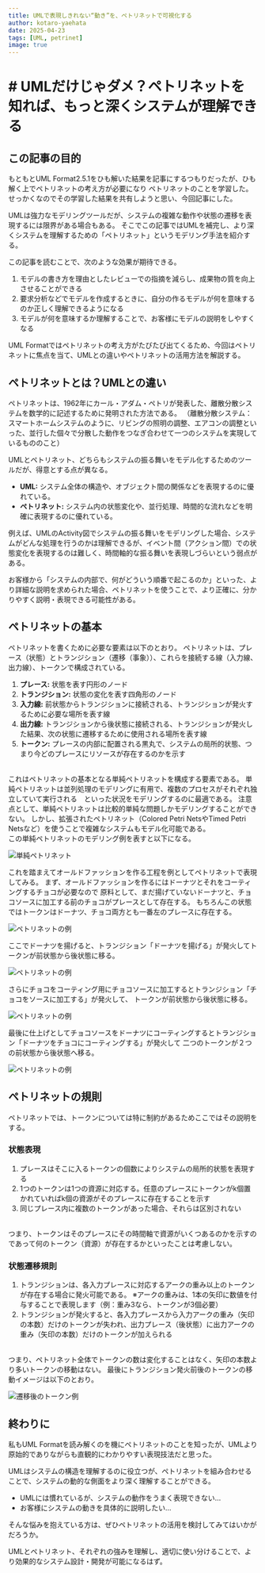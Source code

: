 ```yaml
---
title: UMLで表現しきれない“動き”を、ペトリネットで可視化する
author: kotaro-yaehata
date: 2025-04-23
tags: [UML, petrinet]
image: true
---
```

 
 # # UMLだけじゃダメ？ペトリネットを知れば、もっと深くシステムが理解できる

 ## この記事の目的
 もともとUML Format2.5.1をひも解いた結果を記事にするつもりだったが、ひも解く上でペトリネットの考え方が必要になり
 ペトリネットのことを学習した。せっかくなのでその学習した結果を共有しようと思い、今回記事にした。

 UMLは強力なモデリングツールだが、システムの複雑な動作や状態の遷移を表現するには限界がある場合もある。
 そこでこの記事ではUMLを補完し、より深くシステムを理解するための「ペトリネット」というモデリング手法を紹介する。
 
 この記事を読むことで、次のような効果が期待できる。

1.  モデルの書き方を理由としたレビューでの指摘を減らし、成果物の質を向上させることができる
2.  要求分析などでモデルを作成するときに、自分の作るモデルが何を意味するのか正しく理解できるようになる
3.  モデルが何を意味するか理解することで、お客様にモデルの説明をしやすくなる

UML Formatではペトリネットの考え方がたびたび出てくるため、今回はペトリネットに焦点を当て、UMLとの違いやペトリネットの活用方法を解説する。

## ペトリネットとは？UMLとの違い
ペトリネットは、1962年にカール・アダム・ペトリが発表した、離散分散システムを数学的に記述するために発明された方法である。
（離散分散システム：スマートホームシステムのように、リビングの照明の調整、エアコンの調整といった、並行した個々で分散した動作をつなぎ合わせて一つのシステムを実現しているもののこと）

UMLとペトリネット、どちらもシステムの振る舞いをモデル化するためのツールだが、得意とする点が異なる。

* **UML:** システム全体の構造や、オブジェクト間の関係などを表現するのに優れている。
* **ペトリネット:** システム内の状態変化や、並行処理、時間的な流れなどを明確に表現するのに優れている。

例えば、UMLのActivity図でシステムの振る舞いをモデリングした場合、システムがどんな処理を行うのかは理解できるが、イベント間（アクション間）での状態変化を表現するのは難しく、時間軸的な振る舞いを表現しづらいという弱点がある。

お客様から「システムの内部で、何がどういう順番で起こるのか」といった、より詳細な説明を求められた場合、ペトリネットを使うことで、より正確に、分かりやすく説明・表現できる可能性がある。

## ペトリネットの基本
ペトリネットを書くために必要な要素は以下のとおり。
ペトリネットは、プレース（状態）とトランジション（遷移（事象））、これらを接続する線（入力線、出力線）、トークンで構成されている。

1.  **プレース:** 状態を表す円形のノード
2.  **トランジション:** 状態の変化を表す四角形のノード
3.  **入力線:** 前状態からトランジションに接続される、トランジションが発火するために必要な場所を表す線
4.  **出力線:** トランジションから後状態に接続される、トランジションが発火した結果、次の状態に遷移するために使用される場所を表す線
5.  **トークン:** プレースの内部に配置される黒丸で、システムの局所的状態、つまり今どのプレースにリソースが存在するのかを示す

<br>
これはペトリネットの基本となる単純ペトリネットを構成する要素である。
単純ペトリネットは並列処理のモデリングに有用で、複数のプロセスがそれぞれ独立していて実行される　といった状況をモデリングするのに最適である。
注意点として、単純ペトリネットは比較的単純な問題しかモデリングすることができない。
しかし、拡張されたペトリネット（Colored Petri NetsやTimed Petri Netsなど）を使うことで複雑なシステムもモデル化可能である。
<br>
この単純ペトリネットのモデリング例を表すと以下になる。

![単純ペトリネット](/img/petrinet/petrinet.jpg)

これを踏まえてオールドファッションを作る工程を例としてペトリネットで表現してみる。
まず、オールドファッションを作るにはドーナツとそれをコーティングするチョコが必要なので
原料として、まだ揚げていないドーナツと、チョコソースに加工する前のチョコがプレースとして存在する。
もちろんこの状態ではトークンはドーナツ、チョコ両方とも一番左のプレースに存在する。

![ペトリネットの例](/img/petrinet/petrinet_ex1.jpg)

ここでドーナツを揚げると、トランジション「ドーナツを揚げる」が発火してトークンが前状態から後状態に移る。

![ペトリネットの例](/img/petrinet/petrinet_ex2.jpg)

さらにチョコをコーティング用にチョコソースに加工するとトランジション「チョコをソースに加工する」が発火して、
トークンが前状態から後状態に移る。

![ペトリネットの例](/img/petrinet/petrinet_ex3.jpg)

最後に仕上げとしてチョコソースをドーナツにコーティングするとトランジション「ドーナツをチョコにコーティングする」が発火して
二つのトークンが２つの前状態から後状態へ移る。

![ペトリネットの例](/img/petrinet/petrinet_ex4.jpg) 

## ペトリネットの規則
ペトリネットでは、トークンについては特に制約があるためここではその説明をする。
### 状態表現
1. プレースはそこに入るトークンの個数によりシステムの局所的状態を表現する
2. 1つのトークンは1つの資源に対応する。任意のプレースにトークンがk個置かれていればk個の資源がそのプレースに存在することを示す
3. 同じプレース内に複数のトークンがあった場合、それらは区別されない
<br>
つまり、トークンはそのプレースにその時間軸で資源がいくつあるのかを示すのであって何のトークン（資源）が存在するかといったことは考慮しない。
<br>

### 状態遷移規則
1. トランジションは、各入力プレースに対応するアークの重み以上のトークンが存在する場合に発火可能である。
   ※アークの重みは、1本の矢印に数値を付与することで表現します（例：重み3なら、トークンが3個必要）
2. トランジションが発火すると、各入力プレースから入力アークの重み（矢印の本数）だけのトークンが失われ、出力プレース（後状態）に出力アークの重み（矢印の本数）だけのトークンが加えられる
<br>
つまり、ペトリネット全体でトークンの数は変化することはなく、矢印の本数より多いトークンの移動はない。
最後にトランジション発火前後のトークンの移動イメージは以下のとおり。

![遷移後のトークン例](/img/petrinet/petrinet_token.jpg)

## 終わりに
私もUML Formatを読み解くのを機にペトリネットのことを知ったが、UMLより原始的でありながらも直観的にわかりやすい表現技法だと思った。

UMLはシステムの構造を理解するのに役立つが、ペトリネットを組み合わせることで、システムの動的な側面をより深く理解することができる。

* UMLには慣れているが、システムの動作をうまく表現できない…
* お客様にシステムの動きを具体的に説明したい…

そんな悩みを抱えている方は、ぜひペトリネットの活用を検討してみてはいかがだろうか。

UMLとペトリネット、それぞれの強みを理解し、適切に使い分けることで、より効果的なシステム設計・開発が可能になるはず。